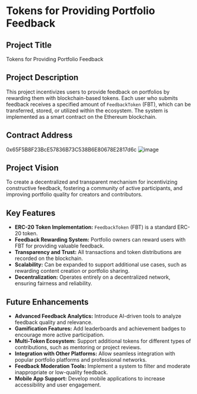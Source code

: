 # Tokens for Providing Portfolio Feedback

## Project Title
Tokens for Providing Portfolio Feedback

## Project Description
This project incentivizes users to provide feedback on portfolios by rewarding them with blockchain-based tokens. Each user who submits feedback receives a specified amount of `FeedbackToken` (FBT), which can be transferred, stored, or utilized within the ecosystem. The system is implemented as a smart contract on the Ethereum blockchain.

## Contract Address
0x65F5B8F23BcE57836B73C538B6E80678E2817d6c
![image](https://github.com/user-attachments/assets/0f00bda6-7f91-4b33-adcd-7bb3106bc19d)


## Project Vision
To create a decentralized and transparent mechanism for incentivizing constructive feedback, fostering a community of active participants, and improving portfolio quality for creators and contributors.

## Key Features
- **ERC-20 Token Implementation:** `FeedbackToken` (FBT) is a standard ERC-20 token.
- **Feedback Rewarding System:** Portfolio owners can reward users with FBT for providing valuable feedback.
- **Transparency and Trust:** All transactions and token distributions are recorded on the blockchain.
- **Scalability:** Can be expanded to support additional use cases, such as rewarding content creation or portfolio sharing.
- **Decentralization:** Operates entirely on a decentralized network, ensuring fairness and reliability.

## Future Enhancements
- **Advanced Feedback Analytics:** Introduce AI-driven tools to analyze feedback quality and relevance.
- **Gamification Features:** Add leaderboards and achievement badges to encourage more active participation.
- **Multi-Token Ecosystem:** Support additional tokens for different types of contributions, such as mentoring or project reviews.
- **Integration with Other Platforms:** Allow seamless integration with popular portfolio platforms and professional networks.
- **Feedback Moderation Tools:** Implement a system to filter and moderate inappropriate or low-quality feedback.
- **Mobile App Support:** Develop mobile applications to increase accessibility and user engagement.


